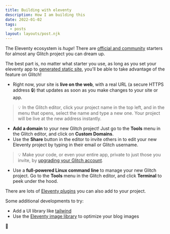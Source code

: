 ```yaml
---
title: Building with eleventy
description: How I am building this
date: 2022-01-02
tags:
  - posts
layout: layouts/post.njk
---
```


The Eleventy ecosystem is *huge*! There are [official and community](https://www.11ty.dev/docs/starter/) starters for almost any Glitch project you can dream up.

The best part is, no matter what starter you use, as long as you set your eleventy app to [generated static site](https://help.glitch.com/kb/article/111-what-is-eleventy-11ty-and-how-can-i-use-it-on-glitch/), you'll be able to take advantage of the feature on Glitch!

* Right now, your site is **live on the web**, with a real URL (a secure HTTPS address 🔒) that updates as soon as you make changes to your site or app.

> 💡 In the Glitch editor, click your project name in the top left, and in the menu that opens, select the name and type a new one. Your project will be live at the new address instantly.

* **Add a domain** to your new Glitch project! Just go to the **Tools** menu in the Glitch editor, and click on **Custom Domains**.
* Use the **Share** button in the editor to invite others in to edit your new Eleventy project by typing in their email or Glitch username.

> 💡 Make your code, or even your entire app, private to just those you invite, by [upgrading your Glitch account](https://glitch.com/pricing).

* Use a **full-powered Linux command line** to manage your new Glitch project. Go to the **Tools** menu in the Glitch editor, and click **Terminal** to peek under the hood.

There are lots of [Eleventy plugins](https://www.11ty.dev/docs/plugins/) you can also add to your project.

Some additional developments to try:
* Add a UI library like [tailwind](https://tailwindcss.com/)
* Use the [Eleventy image library](https://www.11ty.dev/docs/plugins/image/) to optimize your blog images

🚀
